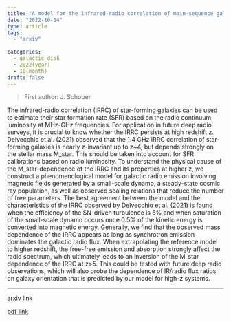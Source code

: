 ```yaml
---
title: "A model for the infrared-radio correlation of main-sequence galaxies at GHz frequencies and its dependence on redshift and stellar mass"
date: "2022-10-14"
type: article
tags:
  - "arxiv"
  
categories:
  - galactic disk
  - 2022(year)
  - 10(month)
draft: false
---
```

> First author: J. Schober

 The infrared-radio correlation (IRRC) of star-forming galaxies can be used to
estimate their star formation rate (SFR) based on the radio continuum
luminosity at MHz-GHz frequencies. For application in future deep radio
surveys, it is crucial to know whether the IRRC persists at high redshift z.
Delvecchio et al. (2021) observed that the 1.4 GHz IRRC correlation of
star-forming galaxies is nearly z-invariant up to z~4, but depends strongly on
the stellar mass M_star. This should be taken into account for SFR calibrations
based on radio luminosity. To understand the physical cause of the
M_star-dependence of the IRRC and its properties at higher z, we construct a
phenomenological model for galactic radio emission involving magnetic fields
generated by a small-scale dynamo, a steady-state cosmic ray population, as
well as observed scaling relations that reduce the number of free parameters.
The best agreement between the model and the characteristics of the IRRC
observed by Delvecchio et al. (2021) is found when the efficiency of the
SN-driven turbulence is 5% and when saturation of the small-scale dynamo occurs
once 0.5% of the kinetic energy is converted into magnetic energy. Generally,
we find that the observed mass dependence of the IRRC appears as long as
synchrotron emission dominates the galactic radio flux. When extrapolating the
reference model to higher redshift, the free-free emission and absorption
strongly affect the radio spectrum, which ultimately leads to an inversion of
the M_star dependence of the IRRC at z>5. This could be tested with future deep
radio observations, which will also probe the dependence of IR/radio flux
ratios on galaxy orientation that is predicted by our model for high-z systems.

---
[arxiv link](http://arxiv.org/abs/2210.07919v1)

[pdf link](http://arxiv.org/pdf/2210.07919v1)